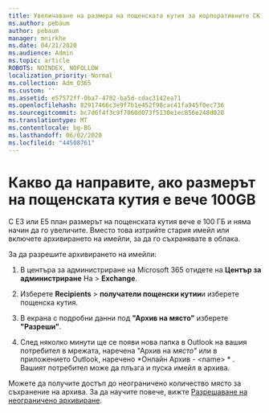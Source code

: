 ```yaml
---
title: Увеличаване на размера на пощенската кутия за корпоративните СК
ms.author: pebaum
author: pebaum
manager: mnirkhe
ms.date: 04/21/2020
ms.audience: Admin
ms.topic: article
ROBOTS: NOINDEX, NOFOLLOW
localization_priority: Normal
ms.collection: Adm_O365
ms.custom: ''
ms.assetid: e57572ff-0ba7-4782-ba5d-cdac3142ea71
ms.openlocfilehash: 82917466c3e9f7b1e452f98cac41fa945f0ec736
ms.sourcegitcommit: bc7d6f4f3c9f7060d073f5130e1ec856e248d020
ms.translationtype: MT
ms.contentlocale: bg-BG
ms.lasthandoff: 06/02/2020
ms.locfileid: "44508761"
---
```

# <a name="what-to-do-if-your-mailbox-size-is-already-100gb"></a>Какво да направите, ако размерът на пощенската кутия е вече 100GB

С E3 или E5 план размерът на пощенската кутия вече е 100 ГБ и няма начин да го увеличите. Вместо това изтрийте стария имейл или включете архивирането на имейли, за да го съхранявате в облака. 
  
За да разрешите архивирането на имейли:
  
1. В центъра за администриране на Microsoft 365 отидете на **Център за администриране** На \> **Exchange**. 
    
2. Изберете **Recipients** \> **получатели пощенски кутии**и изберете пощенска кутия. 
    
3. В екрана с подробни данни под **"Архив на място"** изберете **"Разреши"**. 
    
4. След няколко минути ще се появи нова папка в Outlook на вашия потребител в мрежата, наречена "Архив на *място"* или в приложението Outlook, наречено *Онлайн Архив - \<name\> * . Вашият потребител може да плъзга и пуска имейл в архива. 
    
Можете да получите достъп до неограничено количество място за съхранение на архива. За да научите повече, вижте [Разрешаване на неограничено архивиране](https://docs.microsoft.com/microsoft-365/compliance/enable-unlimited-archiving).
  

